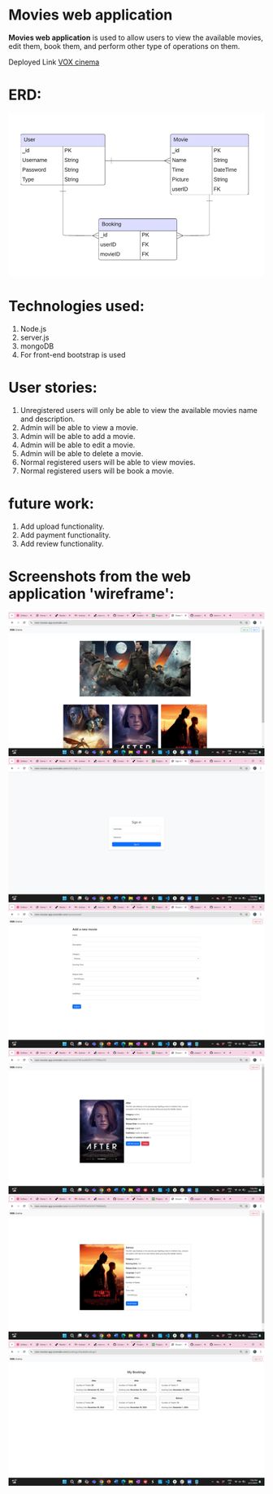 # Movies web application

**Movies web application** is used to allow users to view the available movies, edit them, book them, and perform other type of operations on them.

Deployed Link [VOX cinema](https://men-movies-app.onrender.com/)

# ERD:

![Image](./ERD.png)

# Technologies used:

1. Node.js
2. server.js
3. mongoDB
4. For front-end bootstrap is used

# User stories:

1. Unregistered users will only be able to view the available movies name and description.
2. Admin will be able to view a movie.
3. Admin will be able to add a movie.
4. Admin will be able to edit a movie.
5. Admin will be able to delete a movie.
6. Normal registered users will be able to view movies.
7. Normal registered users will be book a movie.

# future work:

1. Add upload functionality.
2. Add payment functionality.
3. Add review functionality.

# Screenshots from the web application 'wireframe':

![Image](./screenshot1.png)
![Image](./screenshot2.png)
![Image](./screenshot3.png)
![Image](./screenshot4.png)
![Image](./screenshot5.png)
![Image](./screenshot6.png)
